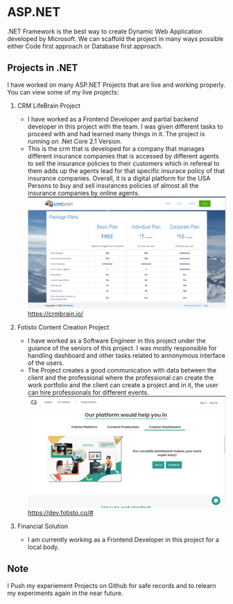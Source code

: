 # ASP.NET
  .NET Framework is the best way to create Dynamic Web Application developed by Microsoft. We can scaffold the project in many ways possible either Code first approach or Database first approach.

## Projects in .NET
  I have worked on many ASP.NET Projects that are live and working properly. You can view some of my live projects:
  
  1. CRM LifeBrain Project
     - I have worked as a Frontend Developer and partial backend developer in this project with the team. I was given different tasks to proceed with and had learned many things in it. The project is running on .Net Core 2.1 Version.
     - This is the crm that is developed for a company that manages different insurance companies that is accessed by different agents to sell the insurance policies to their customers which in refereal to them adds up the agents lead for that specific insurace policy of that insurance companies. Overall, it is a digital platform for the USA Persons to buy and sell insurances policies of almost all the insurance companies by online agents. <br/>
     ![CRM Image](asp.net_project_snippet.PNG)
     https://crmbrain.io/

  2. Fotisto Content Creation Project
     - I have worked as a Software Engineer in this project under the guiance of the seniors of this project. I was mostly responsible for handling dashboard and other tasks related to annonymous interface of the users. 
     - The Project creates a good communication with data between the client and the professional where the professional can create the work portfolio and the client can create a project and in it, the user can hire professionals for different events.
     ![Fotisto Image](fotisto_project_snippet.PNG)
     https://dev.fotisto.co/#
  
  3. Financial Solution
     - I am currently working as a Frontend Developer in this project for a local body.

## Note
   I Push my experiement Projects on Github for safe records and to relearn my experiments again in the near future.
